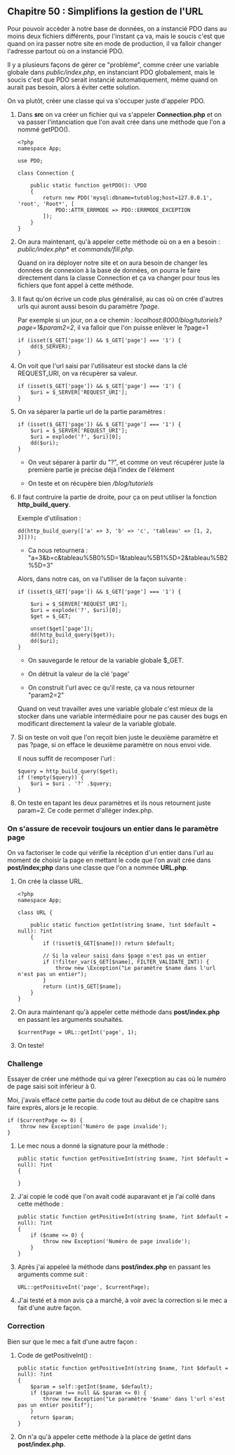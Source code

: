 ## Chapitre 50 : Simplifions la gestion de l'URL

Pour pouvoir accèder à notre base de données, on a instancié PDO dans au moins deux fichiers différents, pour l'instant ça va, mais le soucis c'est que quand on ira passer notre site en mode de production, il va falloir changer l'adresse partout où on a instancié PDO.

Il y a plusieurs façons de gérer ce "problème", comme créer une variable globale dans *public/index.php*, en instanciant PDO globalement, mais le soucis c'est que PDO serait instancié automatiquement, même quand on aurait pas besoin, alors à éviter cette solution.

On va plutôt, créer une classe qui va s'occuper juste d'appeler PDO.

1. Dans **src** on va créer un fichier qui va s'appeler **Connection.php** et on va passer l'intanciation que l'on avait crée dans une méthode que l'on a nommé getPDO().

    ```
    <?php
    namespace App;

    use PDO;

    class Connection {

        public static function getPDO(): \PDO
        {
            return new PDO('mysql:dbname=tutoblog;host=127.0.0.1', 'root', 'Root*', [
                PDO::ATTR_ERRMODE => PDO::ERRMODE_EXCEPTION
            ]);
        }
    }
    ```

2. On aura maintenant, qu'à appeler cette méthode où on a en a besoin : *public/index.php** et *commands/fill.php*.

    Quand on ira déployer notre site et on aura besoin de changer les données de connexion à la base de données, on pourra le faire directement dans la classe Connection et ça va changer pour tous les fichiers que font appel à cette méthode.

3. Il faut qu'on écrive un code plus généralisé, au cas où on crée d'autres urls qui auront aussi besoin du paramètre *?page*.

    Par exemple si un jour, on a ce chemin : *localhost:8000/blog/tutoriels?page=1&param2=2*, il va falloir que l'on puisse enlèver le ?page=1

    ```
    if (isset($_GET['page']) && $_GET['page'] === '1') {
        dd($_SERVER);
    }
    ```

4. On voit que l'url saisi par l'utilisateur est stocké dans la clé REQUEST_URI, on va récupèrer sa valeur.

    ```
    if (isset($_GET['page']) && $_GET['page'] === '1') {
        $uri = $_SERVER['REQUEST_URI'];
    }
    ```
5. On va séparer la partie url de la partie paramètres :

    ```
    if (isset($_GET['page']) && $_GET['page'] === '1') {
        $uri = $_SERVER['REQUEST_URI'];
        $uri = explode('?', $uri)[0];
        dd($uri);
    }
    ```

    - On veut séparer à partir du "?", et comme on veut récupérer juste la première partie je précise déjà l'index de l'élément

    - On teste et on récupère bien */blog/tutoriels*

6. Il faut contruire la partie de droite, pour ça on peut utiliser la fonction **http_build_query**.

    Exemple d'utilisation :

    ```
    dd(http_build_query(['a' => 3, 'b' => 'c', 'tableau' => [1, 2, 3]]));
    ```

    - Ca nous retournera : "a=3&b=c&tableau%5B0%5D=1&tableau%5B1%5D=2&tableau%5B2%5D=3"

    Alors, dans notre cas, on va l'utiliser de la façon suivante :

    ```
    if (isset($_GET['page']) && $_GET['page'] === '1') {
        
        $uri = $_SERVER['REQUEST_URI'];
        $uri = explode('?', $uri)[0];
        $get = $_GET;
        
        unset($get['page']);
        dd(http_build_query($get));
        dd($uri);
    }
    ```

    - On sauvegarde le retour de la variable globale $_GET.

    - On détruit la valeur de la clé 'page'

    - On construit l'url avec ce qu'il reste, ça va nous retourner "param2=2"

    Quand on veut travailler aves une variable globale c'est mieux de la stocker dans une variable intermédiaire pour ne pas causer des bugs en modificant directement la valeur de la variable globale.

7. Si on teste on voit que l'on reçoit bien juste le deuxième paramètre et pas ?page, si on efface le deuxième paramètre on nous envoi vide.

    Il nous suffit de recomposer l'url :

    ```
    $query = http_build_query($get);
    if (!empty($query)) {
        $uri = $uri . '?' .$query;
    }
    ```

8. On teste en tapant les deux paramètres et ils nous retournent juste param=2. Ce code permet d'alléger index.php.

### On s'assure de recevoir toujours un entier dans le paramètre page

On va factoriser le code qui vérifie la récéption d'un entier dans l'url au moment de choisir la page en mettant le code que l'on avait crée dans **post/index;php** dans une classe que l'on a nommée **URL.php**.

1. On crée la classe URL.

    ```
    <?php
    namespace App;

    class URL {

        public static function getInt(string $name, ?int $default = null): ?int
        {
            if (!isset($_GET[$name])) return $default;

            // Si la valeur saisi dans $page n'est pas un entier
            if (!filter_var($_GET[$name], FILTER_VALIDATE_INT)) {
                throw new \Exception("Le paramètre $name dans l'url n'est pas un entier");
            }
            return (int)$_GET[$name];
        }
    }
    ```

2. On aura maintenant qu'à appeler cette méthode dans **post/index.php** en passant les arguments souhaités.

    ```
    $currentPage = URL::getInt('page', 1);
    ```

3. On teste!

### Challenge

Essayer de créer une méthode qui va gérer l'execption au cas où le numéro de page saisi soit inférieur à 0.

Moi, j'avais effacé cette partie du code tout au début de ce chapitre sans faire exprès, alors je le recopie.

```
if ($currentPage <= 0) {
    throw new Exception('Numéro de page invalide');
}
```

1. Le mec nous a donné la signature pour la méthode :

    ```
    public static function getPositiveInt(string $name, ?int $default = null): ?int
    {
    
    }
    ```

2. J'ai copié le codé que l'on avait codé auparavant et je l'ai collé dans cette méthode :

    ```
    public static function getPositiveInt(string $name, ?int $default = null): ?int
    {
        if ($name <= 0) {
            throw new Exception('Numéro de page invalide');
        }
    }
    ```

3. Après j'ai appeleé la méthode dans  **post/index.php** en passant les arguments comme suit :

    ```
    URL::getPositiveInt('page', $currentPage);
    ```

4. J'ai testé et à mon avis ça a marché, à voir avec la correction si le mec a fait d'une autre façon.

### Correction

Bien sur que le mec a fait d'une autre façon :

1. Code de getPositiveInt() :

    ```
    public static function getPositiveInt(string $name, ?int $default = null): ?int
    {
        $param = self::getInt($name, $default);
        if ($param !== null && $param <= 0) {
            throw new Exception("Le paramètre '$name' dans l'url n'est pas un entier positif");
        }
        return $param;
    }
    ```
2. On n'a qu'à appeler cette méthode à la place de getInt dans **post/index.php**.















 
